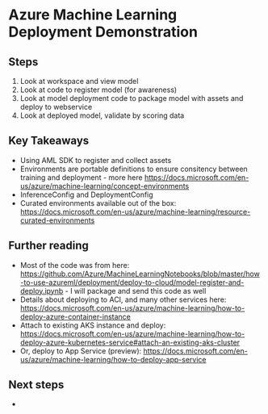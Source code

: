 # Azure Machine Learning Deployment Demonstration
## Steps
1. Look at workspace and view model
2. Look at code to register model (for awareness)
3. Look at model deployment code to package model with assets and deploy to webservice
4. Look at deployed model, validate by scoring data

## Key Takeaways
- Using AML SDK to register and collect assets
- Environments are portable definitions to ensure consitency between training and deployment - more here https://docs.microsoft.com/en-us/azure/machine-learning/concept-environments
- InferenceConfig and DeploymentConfig
- Curated environments available out of the box: https://docs.microsoft.com/en-us/azure/machine-learning/resource-curated-environments

## Further reading
- Most of the code was from here: https://github.com/Azure/MachineLearningNotebooks/blob/master/how-to-use-azureml/deployment/deploy-to-cloud/model-register-and-deploy.ipynb - I will package and send this code as well
- Details about deploying to ACI, and many other services here: https://docs.microsoft.com/en-us/azure/machine-learning/how-to-deploy-azure-container-instance
- Attach to existing AKS instance and deploy: https://docs.microsoft.com/en-us/azure/machine-learning/how-to-deploy-azure-kubernetes-service#attach-an-existing-aks-cluster
- Or, deploy to App Service (preview): https://docs.microsoft.com/en-us/azure/machine-learning/how-to-deploy-app-service 

## Next steps
- 
